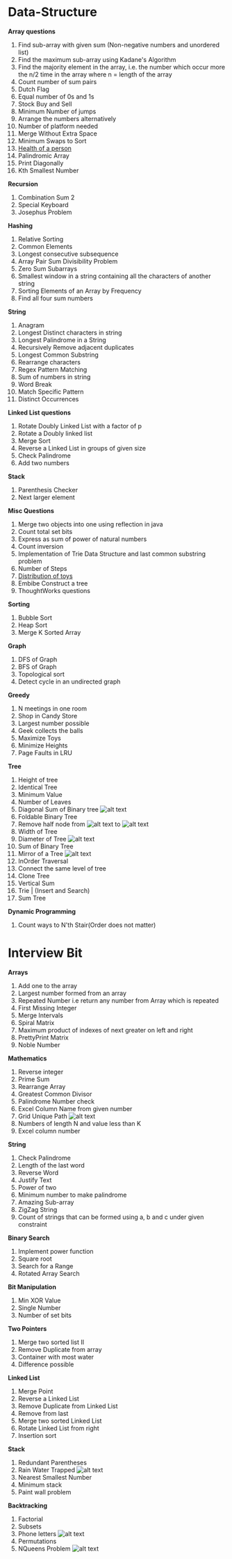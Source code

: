 # Data-Structure

**Array questions**
1. Find sub-array with given sum (Non-negative numbers and unordered list)
2. Find the maximum sub-array using Kadane's Algorithm
3. Find the majority element in the array, i.e. the number which occur more the n/2 time in the array where n = length of the array
4. Count number of sum pairs
5. Dutch Flag
6. Equal number of 0s and 1s
7. Stock Buy and Sell
8. Minimum Number of jumps
9. Arrange the numbers alternatively
10. Number of platform needed
11. Merge Without Extra Space
12. Minimum Swaps to Sort
13. [Health of a person](https://www.hackerearth.com/practice/basic-programming/implementation/basics-of-implementation/practice-problems/algorithm/attack-of-the-mind-flayer-3-119b5d47/description/)
14. Palindromic Array
15. Print Diagonally
16. Kth Smallest Number

**Recursion**
1. Combination Sum 2
2. Special Keyboard
3. Josephus Problem

**Hashing**
1. Relative Sorting
2. Common Elements
3. Longest consecutive subsequence
4. Array Pair Sum Divisibility Problem
5. Zero Sum Subarrays
6. Smallest window in a string containing all the characters of another string
7. Sorting Elements of an Array by Frequency
8. Find all four sum numbers

**String**
1. Anagram
2. Longest Distinct characters in string
3. Longest Palindrome in a String
4. Recursively Remove adjacent duplicates
5. Longest Common Substring
6. Rearrange characters
7. Regex Pattern Matching
8. Sum of numbers in string
9. Word Break
10. Match Specific Pattern
11. Distinct Occurrences 

**Linked List questions**
1. Rotate Doubly Linked List with a factor of p
2. Rotate a Doubly linked list
3. Merge Sort
4. Reverse a Linked List in groups of given size
5. Check Palindrome
6. Add two numbers

**Stack**
1. Parenthesis Checker
2. Next larger element

**Misc Questions**
1. Merge two objects into one using reflection in java
2. Count total set bits
3. Express as sum of power of natural numbers
4. Count inversion
5. Implementation of Trie Data Structure and last common substring problem
6. Number of Steps
7. [Distribution of toys](https://www.hackerearth.com/practice/algorithms/greedy/basics-of-greedy-algorithms/practice-problems/algorithm/stranger-game-3-1f0d2f47/description/)
8. Embibe Construct a tree
9. ThoughtWorks questions

**Sorting**
1. Bubble Sort
2. Heap Sort
3. Merge K Sorted Array

**Graph**
1. DFS of Graph
2. BFS of Graph
3. Topological sort
4. Detect cycle in an undirected graph

**Greedy**
1. N meetings in one room
2. Shop in Candy Store
3. Largest number possible
4. Geek collects the balls
5. Maximize Toys
6. Minimize Heights
7. Page Faults in LRU

**Tree**
1. Height of tree
2. Identical Tree
3. Minimum Value
4. Number of Leaves
5. Diagonal Sum of Binary tree ![alt text](http://www.geeksforgeeks.org/wp-content/uploads/DiagonalSum-1024x938.jpg)
6. Foldable Binary Tree
7. Remove half node from ![alt text](https://www.cdn.geeksforgeeks.org/wp-content/uploads/maxMin.png) to ![alt text](https://contribute.geeksforgeeks.org/wp-content/uploads/halfnodes.png)
8. Width of Tree
9. Diameter of Tree ![alt text](https://contribute.geeksforgeeks.org/wp-content/uploads/diameter.jpg)
10. Sum of Binary Tree
11. Mirror of a Tree ![alt text](https://contribute.geeksforgeeks.org/wp-content/uploads/mirrortrees.jpg)
12. InOrder Traversal
13. Connect the same level of tree
14. Clone Tree
15. Vertical Sum
16. Trie | (Insert and Search)
17. Sum Tree

**Dynamic Programming**
1. Count ways to N'th Stair(Order does not matter)

# Interview Bit

**Arrays**
1. Add one to the array
2. Largest number formed from an array
3. Repeated Number i.e return any number from Array which is repeated
4. First Missing Integer
5. Merge Intervals
6. Spiral Matrix
7. Maximum product of indexes of next greater on left and right
8. PrettyPrint Matrix 
9. Noble Number

**Mathematics**
1. Reverse integer
2. Prime Sum
3. Rearrange Array
4. Greatest Common Divisor
5. Palindrome Number check
6. Excel Column Name from given number
7. Grid Unique Path ![alt text](http://i.imgur.com/3eaivQ5.png) 
8. Numbers of length N and value less than K
9. Excel column number

**String**
1. Check Palindrome
2. Length of the last word
3. Reverse Word
4. Justify Text
5. Power of two
6. Minimum number to make palindrome
7. Amazing Sub-array
8. ZigZag String
9. Count of strings that can be formed using a, b and c under given constraint

**Binary Search**
1. Implement power function
2. Square root
3. Search for a Range
4. Rotated Array Search

**Bit Manipulation**
1. Min XOR Value
2. Single Number
3. Number of set bits

**Two Pointers**
1. Merge two sorted list II
2. Remove Duplicate from array
3. Container with most water
4. Difference possible

**Linked List**
1. Merge Point
2. Reverse a Linked List
3. Remove Duplicate from Linked List
4. Remove from last
5. Merge two sorted Linked List
6. Rotate Linked List from right
7. Insertion sort

**Stack**
1. Redundant Parentheses
2. Rain Water Trapped  ![alt text](http://i.imgur.com/0qkUFco.png)
3. Nearest Smallest Number
4. Minimum stack
5. Paint wall problem

**Backtracking**
1. Factorial
2. Subsets
3. Phone letters ![alt text](http://upload.wikimedia.org/wikipedia/commons/thumb/7/73/Telephone-keypad2.svg/200px-Telephone-keypad2.svg.png)
4. Permutations
5. NQueens Problem ![alt text](http://i.imgur.com/yaxpgda.png)